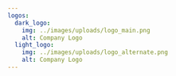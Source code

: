 ```yaml
---
logos:
  dark_logo:
    img: ../images/uploads/logo_main.png
    alt: Company Logo
  light_logo:
    img: ../images/uploads/logo_alternate.png
    alt: Company Logo
---
```

